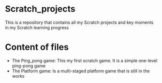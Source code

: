 # Scratch_projects
This is a repository that contains all my Scratch projects and key moments in my Scratch learning progress

# Content of files
- The Ping_pong game: This my first scratch game. It is a simple one-level ping-pong game 
- The Platform game: Is a multi-staged platform game that is still in the works
